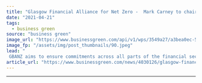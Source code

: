 ```yaml
---
title: "Glasgow Financial Alliance for Net Zero -  Mark Carney to chair net zero umbrella forum for global financial sector"
date: "2021-04-21"
tags: 
  - business green
source: "business green"
image_url: "https://www.businessgreen.com/api/v1/wps/3549a27/a3bea0ec-5650-44e1-9002-1635d9a94998/4/carney-mark-2015-new-185x114.jpeg"
image_fp: "/assets/img/post_thumbnails/90.jpeg"
lead: "
 GBANZ aims to ensure commitments across all parts of the financial sector are ‘coordinated and ambitious’, but campaigners warn scheme falls short of aligning sector's activity with global climate goals ..."
article_url: "https://www.businessgreen.com/news/4030126/glasgow-financial-alliance-net-zero-mark-carney-chair-net-zero-umbrella-forum-global-financial-sector"
---
```


---
